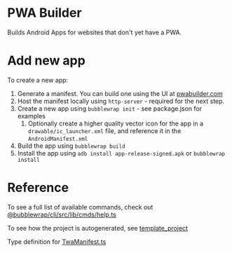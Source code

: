 # PWA Builder

Builds Android Apps for websites that don't yet have a PWA.

# Add new app

To create a new app:

1. Generate a manifest. You can build one using the UI at [pwabuilder.com](https://www.pwabuilder.com/)
2. Host the manifest locally using `http-server` - required for the next step.
3. Create a new app using `bubblewrap init` - see package.json for examples
   1. Optionally create a higher quality vector icon for the app in a `drawable/ic_launcher.xml` file, and reference it in the `AndroidManifest.xml`
4. Build the app using `bubblewrap build`
5. Install the app using `adb install app-release-signed.apk` or `bubblewrap install`

# Reference

To see a full list of available commands, check out [@bubblewrap/cli/src/lib/cmds/help.ts](https://github.com/GoogleChromeLabs/bubblewrap/blob/main/packages/cli/src/lib/cmds/help.ts)

To see how the project is autogenerated, see [template_project](https://github.com/GoogleChromeLabs/bubblewrap/tree/main/packages/core/template_project)

Type definition for [TwaManifest.ts](https://github.com/GoogleChromeLabs/bubblewrap/blob/main/packages/core/src/lib/TwaManifest.ts)
